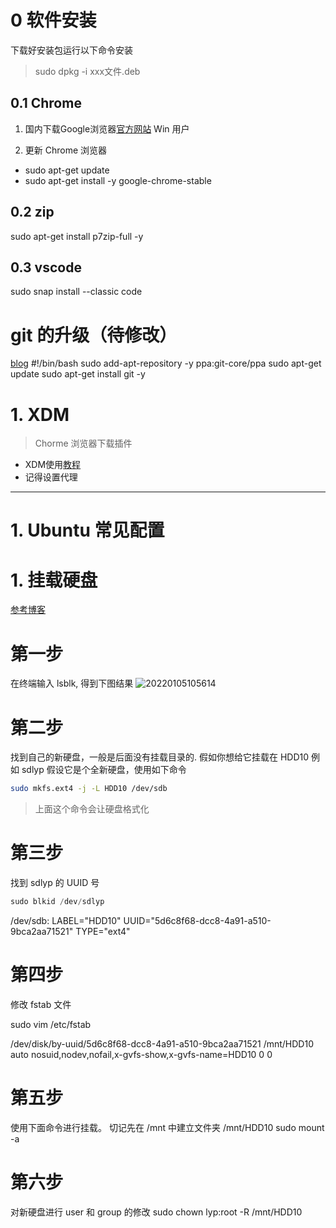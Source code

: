 # 0 软件安装

下载好安装包运行以下命令安装
> sudo dpkg -i xxx文件.deb

## 0.1 Chrome

1. 国内下载Google浏览器[官方网站](https://www.google.cn/chrome/index.html) Win 用户

2. 更新 Chrome 浏览器
- sudo apt-get update
- sudo apt-get install -y google-chrome-stable

## 0.2 zip
sudo apt-get install p7zip-full -y

## 0.3 vscode
sudo snap install --classic code


# git 的升级（待修改）
[blog](https://gist.github.com/YuMS/6d7639480b17523f6f01490f285da509)
#!/bin/bash
sudo add-apt-repository -y ppa:git-core/ppa
sudo apt-get update
sudo apt-get install git -y
# 1. XDM
> Chorme 浏览器下载插件 

- XDM使用[教程](https://zhuanlan.zhihu.com/p/37941433) 
- 记得设置代理

---
# 1. Ubuntu 常见配置

# 1. 挂载硬盘
[参考博客](https://askubuntu.com/questions/125257/how-do-i-add-an-additional-hard-drive)

# 第一步
在终端输入 lsblk, 得到下图结果
![20220105105614](https://cdn.jsdelivr.net/gh/yipliu/Image/20220105105614.png)

# 第二步
找到自己的新硬盘，一般是后面没有挂载目录的. 假如你想给它挂载在 HDD10
例如 sdlyp 假设它是个全新硬盘，使用如下命令
```bash
sudo mkfs.ext4 -j -L HDD10 /dev/sdb
```
>上面这个命令会让硬盘格式化

# 第三步
找到 sdlyp 的 UUID 号
```python
sudo blkid /dev/sdlyp
```
/dev/sdb: LABEL="HDD10" UUID="5d6c8f68-dcc8-4a91-a510-9bca2aa71521" TYPE="ext4"

# 第四步
修改 fstab 文件

sudo vim /etc/fstab

/dev/disk/by-uuid/5d6c8f68-dcc8-4a91-a510-9bca2aa71521 /mnt/HDD10 auto nosuid,nodev,nofail,x-gvfs-show,x-gvfs-name=HDD10 0 0


# 第五步
使用下面命令进行挂载。 切记先在 /mnt 中建立文件夹 /mnt/HDD10
sudo mount -a


# 第六步
对新硬盘进行 user 和 group 的修改
sudo chown lyp:root -R /mnt/HDD10
